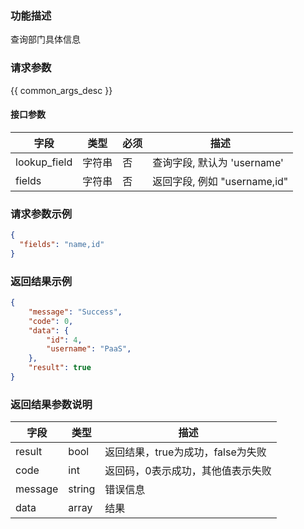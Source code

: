 ### 功能描述

查询部门具体信息

### 请求参数
 
{{ common_args_desc }}


#### 接口参数

| 字段      |  类型      | 必须   |  描述      |
|-----------|------------|--------|------------|
| lookup_field | 字符串 | 否 | 查询字段, 默认为 'username'|
| fields | 字符串 | 否 | 返回字段, 例如 "username,id" |


### 请求参数示例 

``` json
{
  "fields": "name,id"
}
```

### 返回结果示例 
```json
{
    "message": "Success",
    "code": 0,
    "data": {
        "id": 4,
        "username": "PaaS",
    },
    "result": true
}
```

### 返回结果参数说明

| 字段      | 类型     | 描述      |
|-----------|-----------|-----------|
|result| bool | 返回结果，true为成功，false为失败 |
|code|int|返回码，0表示成功，其他值表示失败|
|message|string|错误信息|
|data| array| 结果 |

